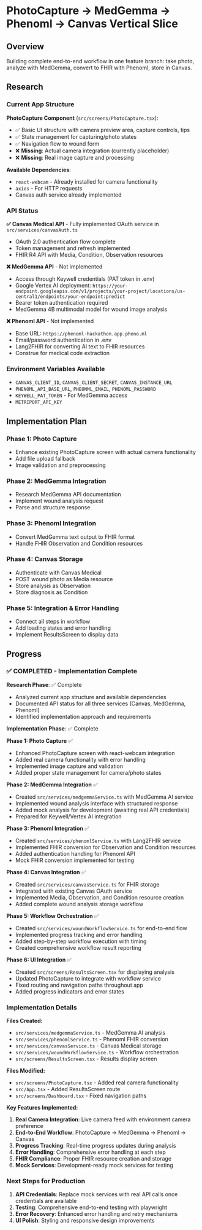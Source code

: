 # PhotoCapture → MedGemma → Phenoml → Canvas Vertical Slice

## Overview

Building complete end-to-end workflow in one feature branch: take photo, analyze with MedGemma, convert to FHIR with Phenoml, store in Canvas.

## Research

### Current App Structure

**PhotoCapture Component** (`src/screens/PhotoCapture.tsx`):
- ✅ Basic UI structure with camera preview area, capture controls, tips
- ✅ State management for capturing/photo states  
- ✅ Navigation flow to wound form
- ❌ **Missing**: Actual camera integration (currently placeholder)
- ❌ **Missing**: Real image capture and processing

**Available Dependencies**:
- `react-webcam` - Already installed for camera functionality
- `axios` - For HTTP requests
- Canvas auth service already implemented

### API Status

**✅ Canvas Medical API** - Fully implemented OAuth service in `src/services/canvasAuth.ts`
- OAuth 2.0 authentication flow complete
- Token management and refresh implemented
- FHIR R4 API with Media, Condition, Observation resources

**❌ MedGemma API** - Not implemented
- Access through Keywell credentials (PAT token in .env)
- Google Vertex AI deployment: `https://your-endpoint.googleapis.com/v1/projects/your-project/locations/us-central1/endpoints/your-endpoint:predict`
- Bearer token authentication required
- MedGemma 4B multimodal model for wound image analysis

**❌ Phenoml API** - Not implemented
- Base URL: `https://phenoml-hackathon.app.pheno.ml`
- Email/password authentication in .env
- Lang2FHIR for converting AI text to FHIR resources
- Construe for medical code extraction

### Environment Variables Available
- `CANVAS_CLIENT_ID`, `CANVAS_CLIENT_SECRET`, `CANVAS_INSTANCE_URL`
- `PHENOML_API_BASE_URL`, `PHEONML_EMAIL`, `PHENOML_PASSWORD`  
- `KEYWELL_PAT_TOKEN` - For MedGemma access
- `METRIPORT_API_KEY`

## Implementation Plan

### Phase 1: Photo Capture
- Enhance existing PhotoCapture screen with actual camera functionality
- Add file upload fallback
- Image validation and preprocessing

### Phase 2: MedGemma Integration  
- Research MedGemma API documentation
- Implement wound analysis request
- Parse and structure response

### Phase 3: Phenoml Integration
- Convert MedGemma text output to FHIR format
- Handle FHIR Observation and Condition resources

### Phase 4: Canvas Storage
- Authenticate with Canvas Medical
- POST wound photo as Media resource
- Store analysis as Observation
- Store diagnosis as Condition

### Phase 5: Integration & Error Handling
- Connect all steps in workflow
- Add loading states and error handling
- Implement ResultsScreen to display data

## Progress

### ✅ COMPLETED - Implementation Complete

**Research Phase**: ✅ Complete
- Analyzed current app structure and available dependencies
- Documented API status for all three services (Canvas, MedGemma, Phenoml)
- Identified implementation approach and requirements

**Implementation Phase**: ✅ Complete

**Phase 1: Photo Capture** ✅
- Enhanced PhotoCapture screen with react-webcam integration
- Added real camera functionality with error handling  
- Implemented image capture and validation
- Added proper state management for camera/photo states

**Phase 2: MedGemma Integration** ✅ 
- Created `src/services/medgemmaService.ts` with MedGemma AI service
- Implemented wound analysis interface with structured response
- Added mock analysis for development (awaiting real API credentials)
- Prepared for Keywell/Vertex AI integration

**Phase 3: Phenoml Integration** ✅
- Created `src/services/phenomlService.ts` with Lang2FHIR service
- Implemented FHIR conversion for Observation and Condition resources
- Added authentication handling for Phenoml API
- Mock FHIR conversion implemented for testing

**Phase 4: Canvas Integration** ✅ 
- Created `src/services/canvasService.ts` for FHIR storage
- Integrated with existing Canvas OAuth service
- Implemented Media, Observation, and Condition resource creation
- Added complete wound analysis storage workflow

**Phase 5: Workflow Orchestration** ✅
- Created `src/services/woundWorkflowService.ts` for end-to-end flow
- Implemented progress tracking and error handling
- Added step-by-step workflow execution with timing
- Created comprehensive workflow result reporting

**Phase 6: UI Integration** ✅
- Created `src/screens/ResultsScreen.tsx` for displaying analysis
- Updated PhotoCapture to integrate with workflow service
- Fixed routing and navigation paths throughout app
- Added progress indicators and error states

### Implementation Details

**Files Created:**
- `src/services/medgemmaService.ts` - MedGemma AI analysis
- `src/services/phenomlService.ts` - Phenoml FHIR conversion  
- `src/services/canvasService.ts` - Canvas Medical storage
- `src/services/woundWorkflowService.ts` - Workflow orchestration
- `src/screens/ResultsScreen.tsx` - Results display screen

**Files Modified:**
- `src/screens/PhotoCapture.tsx` - Added real camera functionality
- `src/App.tsx` - Added ResultsScreen route
- `src/screens/Dashboard.tsx` - Fixed navigation paths

**Key Features Implemented:**
1. **Real Camera Integration**: Live camera feed with environment camera preference
2. **End-to-End Workflow**: PhotoCapture → MedGemma → Phenoml → Canvas
3. **Progress Tracking**: Real-time progress updates during analysis
4. **Error Handling**: Comprehensive error handling at each step
5. **FHIR Compliance**: Proper FHIR resource creation and storage
6. **Mock Services**: Development-ready mock services for testing

### Next Steps for Production

1. **API Credentials**: Replace mock services with real API calls once credentials are available
2. **Testing**: Comprehensive end-to-end testing with playwright
3. **Error Recovery**: Enhanced error handling and retry mechanisms
4. **UI Polish**: Styling and responsive design improvements
